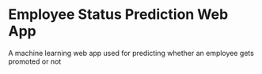 # Employee Status Prediction Web App 
 A machine learning web app used for predicting whether an employee gets promoted or not 
